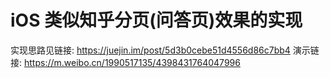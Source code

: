 # iOS 类似知乎分页(问答页)效果的实现

实现思路见链接:  https://juejin.im/post/5d3b0cebe51d4556d86c7bb4
演示链接: https://m.weibo.cn/1990517135/4398431764047996

